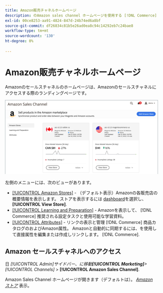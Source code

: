 ```yaml
---
title: Amazon販売チャネルホームページ
description: のAmazon sales channel ホームページを使用する [!DNL Commerce] アクセスする管理者 [!DNL Amazon Marketplace] リストとアクティビティ。
exl-id: 00ce8253-aa91-4824-847d-24b74ed6a8bf
source-git-commit: df26834c81b5e26ad0ea8c94c14292eb7c24bae8
workflow-type: tm+mt
source-wordcount: '130'
ht-degree: 0%

---
```


# Amazon販売チャネルホームページ

Amazonのセールスチャネルのホームページは、Amazonのセールスチャネルにアクセスする際のランディングページです。

![Amazon販売チャネルホームページ](assets/amazon-sales-channel-home-tabs.png)

左側のメニューには、次のビューがあります。

- [[!UICONTROL Amazon Stores]](./managing-stores.md) - （デフォルト表示）Amazonの各販売店の概要情報を表示します。 ストアを表示するには [dashboard](./amazon-store-dashboard.md)を選択し、 **[!UICONTROL View Store]**.
- [[!UICONTROL Learning and Preparation]](./learning-preparation.md) - Amazonを表示して、 [!DNL Commerce] 推奨される設定タスクと使用可能な学習資料。
- [[!UICONTROL Attributes]](./managing-attributes.md) - リンクの表示と管理 [!DNL Commerce] 商品カタログのおよびAmazon属性。 Amazonと自動的に同期するには、を使用して直接属性を編集または作成しリンクします。 [!DNL Commerce].

## Amazon セールスチャネルへのアクセス

日 _[!UICONTROL Admin]_サイドバー、に移動&#x200B;**[!UICONTROL Marketing]**>_[!UICONTROL Channels]_ > **[!UICONTROL Amazon Sales Channel]**.

Amazon Sales Channel ホームページが開きます（デフォルトは）。 [_Amazon ストア_](./managing-stores.md) 表示。
